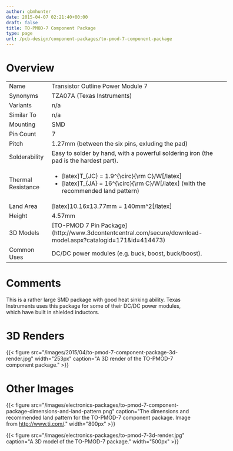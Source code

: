 ```yaml
---
author: gbmhunter
date: 2015-04-07 02:21:40+00:00
draft: false
title: TO-PMOD-7 Component Package
type: page
url: /pcb-design/component-packages/to-pmod-7-component-package
---
```


# Overview


<table style="width: 600px;" >
<tbody >
<tr >

<td >Name
</td>

<td >Transistor Outline Power Module 7
</td>
</tr>
<tr >

<td >Synonyms
</td>

<td >TZA07A (Texas Instruments)
</td>
</tr>
<tr >

<td >Variants
</td>

<td >n/a
</td>
</tr>
<tr >

<td >Similar To
</td>

<td >n/a
</td>
</tr>
<tr >

<td >Mounting
</td>

<td >SMD
</td>
</tr>
<tr >

<td >Pin Count
</td>

<td >7
</td>
</tr>
<tr >

<td >Pitch
</td>

<td >1.27mm (between the six pins, exluding the pad)
</td>
</tr>
<tr >

<td >Solderability
</td>

<td >Easy to solder by hand, with a powerful soldering iron (the pad is the hardest part).
</td>
</tr>
<tr >

<td >Thermal Resistance
</td>

<td >



  * [latex]T_{JC} = 1.9^{\circ}{\rm C}/W[/latex]
  * [latex]T_{JA} = 16^{\circ}{\rm C}/W[/latex] (with the recommended land pattern)


</td>
</tr>
<tr >

<td >Land Area
</td>

<td >[latex]10.16x13.77mm = 140mm^2[/latex]
</td>
</tr>
<tr >

<td >Height
</td>

<td >4.57mm
</td>
</tr>
<tr >

<td >3D Models
</td>

<td >[TO-PMOD 7 Pin Package](http://www.3dcontentcentral.com/secure/download-model.aspx?catalogid=171&id=414473)
</td>
</tr>
<tr >

<td >Common Uses
</td>

<td >DC/DC power modules (e.g. buck, boost, buck/boost).
</td>
</tr>
</tbody>
</table>


# Comments




This is a rather large SMD package with good heat sinking ability. Texas Instruments uses this package for some of their DC/DC power modules, which have built in shielded inductors.




# 3D Renders


{{< figure src="/images/2015/04/to-pmod-7-component-package-3d-render.jpg" width="253px" caption="A 3D render of the TO-PMOD-7 component package."  >}}


# Other Images




{{< figure src="/images/electronics-packages/to-pmod-7-component-package-dimensions-and-land-pattern.png" caption="The dimensions and recommended land pattern for the TO-PMOD-7 component package. Image from http://www.ti.com/."  width="800px" >}}




{{< figure src="/images/electronics-packages/to-pmod-7-3d-render.jpg" caption="A 3D model of the TO-PMOD-7 package."  width="500px" >}}
